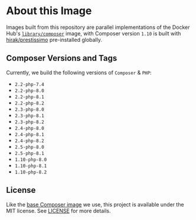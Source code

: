 # About this Image

Images built from this repository are parallel implementations of the Docker Hub's [`library/composer`](https://hub.docker.com/_/composer) image,
with Composer version `1.10` is built with [hirak/prestissimo](https://packagist.org/packages/hirak/prestissimo) pre-installed globally.

## Composer Versions and Tags

Currently, we build the following versions of `Composer` & `PHP`:

- `2.2-php-7.4`
- `2.2-php-8.0`
- `2.2-php-8.1`
- `2.2-php-8.2`
- `2.3-php-8.0`
- `2.3-php-8.1`
- `2.3-php-8.2`
- `2.4-php-8.0`
- `2.4-php-8.1`
- `2.4-php-8.2`
- `2.5-php-8.0`
- `2.5-php-8.1`
- `1.10-php-8.0`
- `1.10-php-8.1`
- `1.10-php-8.2`

## License

Like the [base Composer image](https://github.com/composer/docker) we use, this project is available under the MIT license. See [LICENSE](LICENSE) for more details.
